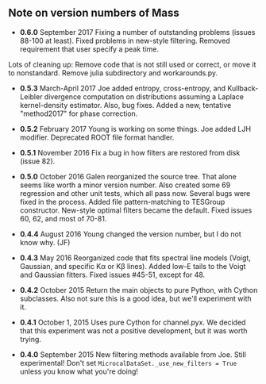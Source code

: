 ## Note on version numbers of Mass

* **0.6.0** September 2017
Fixing a number of outstanding problems (issues 88-100 at least). Fixed problems
in new-style filtering. Removed requirement that user specify a peak time.

Lots of cleaning up: Remove code that is not still used or correct, or move it
to nonstandard. Remove julia subdirectory and workarounds.py.


* **0.5.3** March-April 2017
Joe added entropy, cross-entropy, and Kullback-Leibler divergence computation
on distributions assuming a Laplace kernel-density estimator. Also, bug fixes.
Added a new, tentative "method2017" for phase correction.

* **0.5.2** February 2017
Young is working on some things.
Joe added LJH modifier. Deprecated ROOT file format handler.

* **0.5.1** November 2016
Fix a bug in how filters are restored from disk (issue 82).

* **0.5.0** October 2016
Galen reorganized the source tree. That alone seems like worth a minor version number.
Also created some 69 regression and other unit tests, which all pass now. Several
bugs were fixed in the process.  Added file pattern-matching to TESGroup constructor.
New-style optimal filters became the default. Fixed issues 60, 62, and most of 70-81.

* **0.4.4** August 2016
Young changed the version number, but I do not know why. (JF)

* **0.4.3** May 2016
Reorganized code that fits spectral line models (Voigt, Gaussian, and specific
    K&alpha; or K&beta; lines). Added low-E tails to the Voigt and Gaussian fitters.
    Fixed issues #45-51, except for 48.

* **0.4.2** October 2015
Return the main objects to pure Python, with Cython subclasses. Also not sure
    this is a good idea, but we'll experiment with it.

* **0.4.1** October 1, 2015
Uses pure Cython for channel.pyx. We decided that this experiment was not a
    positive development, but it was worth trying.

* **0.4.0** September 2015
New filtering methods available from Joe. Still experimental! Don't set
    ```MicrocalDataSet._use_new_filters = True``` unless you know what you're
    doing!
